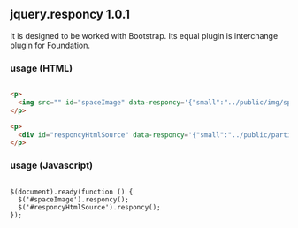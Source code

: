 ## jquery.responcy 1.0.1

It is designed to be worked with Bootstrap. Its equal plugin is interchange plugin for Foundation.

### usage (HTML)
```html

<p>
  <img src="" id="spaceImage" data-responcy='{"small":"../public/img/space-small.jpg","medium":"../public/img/space-medium.jpg", "large":"../public/img/space-large.jpg"}'/>
</p>

<p>
  <div id="responcyHtmlSource" data-responcy='{"small":"../public/partials/responcy-small.html","medium":"../public/partials/responcy-medium.html", "large":"../public/partials/responcy-large.html"}'></div>
</p>
```

### usage (Javascript)
<pre lang="javascript">
<code>
$(document).ready(function () {
  $('#spaceImage').responcy();
  $('#responcyHtmlSource').responcy();
});
</code>
</pre>
